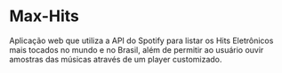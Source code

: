 # Max-Hits
Aplicação web que utiliza a API do Spotify para listar os Hits Eletrônicos mais tocados no mundo e no Brasil, além de permitir ao usuário ouvir amostras das músicas através de um player customizado.
